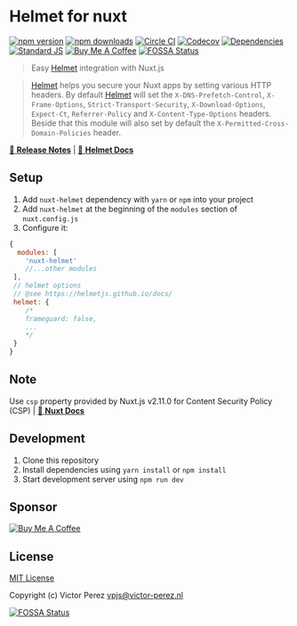 # Helmet for nuxt

[![npm version][npm-version-src]][npm-version-href]
[![npm downloads][npm-downloads-src]][npm-downloads-href]
[![Circle CI][circle-ci-src]][circle-ci-href]
[![Codecov][codecov-src]][codecov-href]
[![Dependencies][david-dm-src]][david-dm-href]
[![Standard JS][standard-js-src]][standard-js-href]
[![Buy Me A Coffee][bmc-shield-src]][bmc-href]
[![FOSSA Status](https://app.fossa.io/api/projects/git%2Bgithub.com%2Fvictor-perez%2Fnuxt-helmet.svg?type=shield)](https://app.fossa.io/projects/git%2Bgithub.com%2Fvictor-perez%2Fnuxt-helmet?ref=badge_shield)

> Easy [Helmet](https://helmetjs.github.io/) integration with Nuxt.js

> [Helmet](https://helmetjs.github.io/) helps you secure your Nuxt apps by setting various HTTP headers. By default [Helmet](https://helmetjs.github.io/) will set the
`X-DNS-Prefetch-Control`, `X-Frame-Options`, `Strict-Transport-Security`, `X-Download-Options`, `Expect-Ct`, `Referrer-Policy` and `X-Content-Type-Options` headers. Beside that this module will also set by default the `X-Permitted-Cross-Domain-Policies` header. 

[📖 **Release Notes**](https://github.com/victor-perez/nuxt-helmet/releases) | [📖 **Helmet Docs**](https://helmetjs.github.io/docs/)

## Setup

1. Add `nuxt-helmet` dependency with `yarn` or `npm` into your project
2. Add `nuxt-helmet` at the beginning of the  `modules` section of `nuxt.config.js`
3. Configure it:

```js
{
  modules: [
    'nuxt-helmet'
    //...other modules
 ],
 // helmet options
 // @see https://helmetjs.github.io/docs/
 helmet: {
    /*
    frameguard: false,
    ...
    */
 }
}
```

## Note
Use `csp` property provided by Nuxt.js v2.11.0 for Content Security Policy (CSP) | [📖 **Nuxt Docs**](https://nuxtjs.org/api/configuration-render/#csp)

## Development

1. Clone this repository
2. Install dependencies using `yarn install` or `npm install`
3. Start development server using `npm run dev`

## Sponsor

[![Buy Me A Coffee][bmc-src]][bmc-href]

## License

[MIT License](./LICENSE)

Copyright (c) Victor Perez <vpjs@victor-perez.nl>

<!-- Badges -->
[npm-downloads-src]: https://img.shields.io/npm/dm/nuxt-helmet.svg?style=flat-square
[npm-downloads-href]: https://npmjs.com/package/nuxt-helmet

[npm-version-src]: https://img.shields.io/npm/v/nuxt-helmet/latest.svg?style=flat-square
[npm-version-href]: https://npmjs.com/package/nuxt-helmet

[circle-ci-src]: https://img.shields.io/circleci/project/github/victor-perez/nuxt-helmet.svg?style=flat-square
[circle-ci-href]: https://circleci.com/gh/victor-perez/nuxt-helmet

[codecov-src]: https://img.shields.io/codecov/c/github/victor-perez/nuxt-helmet.svg?style=flat-square
[codecov-href]: https://codecov.io/gh/victor-perez/nuxt-helmet

[david-dm-src]: https://david-dm.org/victor-perez/nuxt-helmet/status.svg?style=flat-square
[david-dm-href]: https://david-dm.org/victor-perez/nuxt-helmet

[standard-js-src]: https://img.shields.io/badge/code_style-standard-brightgreen.svg?style=flat-square
[standard-js-href]: https://standardjs.com
[bmc-src]: https://bmc-cdn.nyc3.digitaloceanspaces.com/BMC-button-images/custom_images/orange_img.png
[bmc-href]: https://www.buymeacoffee.com/victoraperez
[bmc-shield-src]: https://img.shields.io/static/v1?message=Buy%20me%20a%20coffee&logo=buy-me-a-coffee&style=flat-square&label=Sponsor&logoColor=white&color=ff813f

[![FOSSA Status](https://app.fossa.io/api/projects/git%2Bgithub.com%2Fvictor-perez%2Fnuxt-helmet.svg?type=large)](https://app.fossa.io/projects/git%2Bgithub.com%2Fvictor-perez%2Fnuxt-helmet?ref=badge_large)

